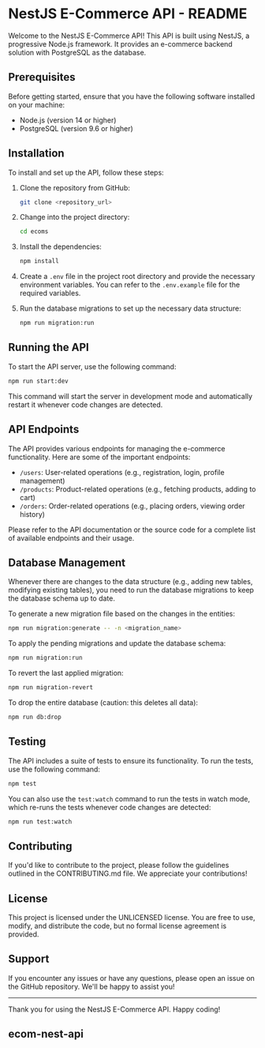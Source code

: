 # NestJS E-Commerce API - README

Welcome to the NestJS E-Commerce API! This API is built using NestJS, a progressive Node.js framework. It provides an e-commerce backend solution with PostgreSQL as the database.

## Prerequisites

Before getting started, ensure that you have the following software installed on your machine:

- Node.js (version 14 or higher)
- PostgreSQL (version 9.6 or higher)

## Installation

To install and set up the API, follow these steps:

1. Clone the repository from GitHub:

   ```bash
   git clone <repository_url>
   ```

2. Change into the project directory:

   ```bash
   cd ecoms
   ```

3. Install the dependencies:

   ```bash
   npm install
   ```

4. Create a `.env` file in the project root directory and provide the necessary environment variables. You can refer to the `.env.example` file for the required variables.

5. Run the database migrations to set up the necessary data structure:

   ```bash
   npm run migration:run
   ```

## Running the API

To start the API server, use the following command:

```bash
npm run start:dev
```

This command will start the server in development mode and automatically restart it whenever code changes are detected.

## API Endpoints

The API provides various endpoints for managing the e-commerce functionality. Here are some of the important endpoints:

- `/users`: User-related operations (e.g., registration, login, profile management)
- `/products`: Product-related operations (e.g., fetching products, adding to cart)
- `/orders`: Order-related operations (e.g., placing orders, viewing order history)

Please refer to the API documentation or the source code for a complete list of available endpoints and their usage.

## Database Management

Whenever there are changes to the data structure (e.g., adding new tables, modifying existing tables), you need to run the database migrations to keep the database schema up to date.

To generate a new migration file based on the changes in the entities:

```bash
npm run migration:generate -- -n <migration_name>
```

To apply the pending migrations and update the database schema:

```bash
npm run migration:run
```

To revert the last applied migration:

```bash
npm run migration-revert
```

To drop the entire database (caution: this deletes all data):

```bash
npm run db:drop
```

## Testing

The API includes a suite of tests to ensure its functionality. To run the tests, use the following command:

```bash
npm test
```

You can also use the `test:watch` command to run the tests in watch mode, which re-runs the tests whenever code changes are detected:

```bash
npm run test:watch
```

## Contributing

If you'd like to contribute to the project, please follow the guidelines outlined in the CONTRIBUTING.md file. We appreciate your contributions!

## License

This project is licensed under the UNLICENSED license. You are free to use, modify, and distribute the code, but no formal license agreement is provided.

## Support

If you encounter any issues or have any questions, please open an issue on the GitHub repository. We'll be happy to assist you!

---

Thank you for using the NestJS E-Commerce API. Happy coding!
## ecom-nest-api
